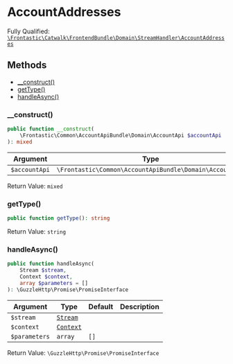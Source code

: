 #  AccountAddresses

Fully Qualified: [`\Frontastic\Catwalk\FrontendBundle\Domain\StreamHandler\AccountAddresses`](../../../../../src/php/FrontendBundle/Domain/StreamHandler/AccountAddresses.php)

## Methods

* [__construct()](#__construct)
* [getType()](#gettype)
* [handleAsync()](#handleasync)

### __construct()

```php
public function __construct(
    \Frontastic\Common\AccountApiBundle\Domain\AccountApi $accountApi
): mixed
```

Argument|Type|Default|Description
--------|----|-------|-----------
`$accountApi`|`\Frontastic\Common\AccountApiBundle\Domain\AccountApi`||

Return Value: `mixed`

### getType()

```php
public function getType(): string
```

Return Value: `string`

### handleAsync()

```php
public function handleAsync(
    Stream $stream,
    Context $context,
    array $parameters = []
): \GuzzleHttp\Promise\PromiseInterface
```

Argument|Type|Default|Description
--------|----|-------|-----------
`$stream`|[`Stream`](../Stream.md)||
`$context`|[`Context`](../../../ApiCoreBundle/Domain/Context.md)||
`$parameters`|`array`|`[]`|

Return Value: `\GuzzleHttp\Promise\PromiseInterface`

